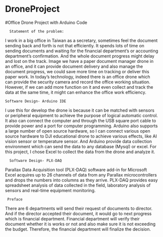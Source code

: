 # DroneProject
#Office Drone Project with Arduino Code

      Statement of the problem:
I work in a big office in Taiwan as a secretary, sometimes feel the document sending back and forth is not that efficiently. It spends lots of time on sending documents and waiting for the financial department’s or accounting department’s confirmation. And the whole document progress might delay and lost on the track.
Image we have a paper document manager drone in an office, and it can provide document delivery and also manage the document progress, we could save more time on tracking or deliver this paper work. In today’s technology, indeed there is an office drone which can provide the security camera and record the office working situation. However, if we can add more function on it and even collect and track the data at the same time, it might can enhance the office work efficiency.

	Software Design- Arduino IDE
I use this for develop the drone is because it can be matched with sensors or peripheral equipment to achieve the purpose of logical automatic control. It also can connect the computer and through the USB square port cable to provide power and a port for computer programming. Arduino also supports a large number of open source hardware, so I can connect various open source hardware to DJI educational drone to achieve various effects, like AI vision sensor or temperature sensor. And Arduino provide data collection environment which can send the data to any database (Mysql) or excel. For this project, I chose Excel to collect the data from the drone and analyze it. 


      Software Design- PLX-DAQ 
Parallax Data Acquisition tool (PLX-DAQ) software add-in for Microsoft Excel acquires up to 26 channels of data from any Parallax microcontrollers and drops the numbers into columns as they arrive. PLX-DAQ provides easy spreadsheet analysis of data collected in the field, laboratory analysis of sensors and real-time equipment monitoring.


     Preface
There are 6 departments will send their request of documents to director. And if the director accepted their document, it would go to next progress which is financial department.
Financial department will verify their document whether it is works or not and also make sure it is not exceeding the budget. Therefore, the financial department will finalize the decision.




